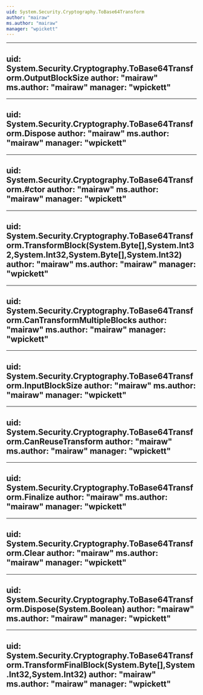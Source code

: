 ```yaml
---
uid: System.Security.Cryptography.ToBase64Transform
author: "mairaw"
ms.author: "mairaw"
manager: "wpickett"
---
```


---
uid: System.Security.Cryptography.ToBase64Transform.OutputBlockSize
author: "mairaw"
ms.author: "mairaw"
manager: "wpickett"
---

---
uid: System.Security.Cryptography.ToBase64Transform.Dispose
author: "mairaw"
ms.author: "mairaw"
manager: "wpickett"
---

---
uid: System.Security.Cryptography.ToBase64Transform.#ctor
author: "mairaw"
ms.author: "mairaw"
manager: "wpickett"
---

---
uid: System.Security.Cryptography.ToBase64Transform.TransformBlock(System.Byte[],System.Int32,System.Int32,System.Byte[],System.Int32)
author: "mairaw"
ms.author: "mairaw"
manager: "wpickett"
---

---
uid: System.Security.Cryptography.ToBase64Transform.CanTransformMultipleBlocks
author: "mairaw"
ms.author: "mairaw"
manager: "wpickett"
---

---
uid: System.Security.Cryptography.ToBase64Transform.InputBlockSize
author: "mairaw"
ms.author: "mairaw"
manager: "wpickett"
---

---
uid: System.Security.Cryptography.ToBase64Transform.CanReuseTransform
author: "mairaw"
ms.author: "mairaw"
manager: "wpickett"
---

---
uid: System.Security.Cryptography.ToBase64Transform.Finalize
author: "mairaw"
ms.author: "mairaw"
manager: "wpickett"
---

---
uid: System.Security.Cryptography.ToBase64Transform.Clear
author: "mairaw"
ms.author: "mairaw"
manager: "wpickett"
---

---
uid: System.Security.Cryptography.ToBase64Transform.Dispose(System.Boolean)
author: "mairaw"
ms.author: "mairaw"
manager: "wpickett"
---

---
uid: System.Security.Cryptography.ToBase64Transform.TransformFinalBlock(System.Byte[],System.Int32,System.Int32)
author: "mairaw"
ms.author: "mairaw"
manager: "wpickett"
---
